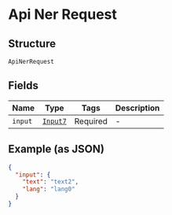 
# Api Ner Request

## Structure

`ApiNerRequest`

## Fields

| Name | Type | Tags | Description |
|  --- | --- | --- | --- |
| `input` | [`Input7`](/doc/models/input-7.html) | Required | - |

## Example (as JSON)

```json
{
  "input": {
    "text": "text2",
    "lang": "lang0"
  }
}
```

